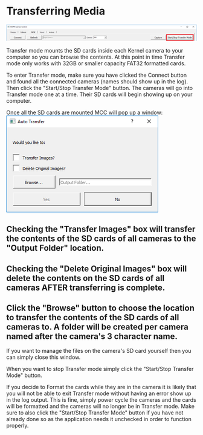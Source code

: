 # Transferring Media

![](../../../.gitbook/assets/transfer_mode.png)

Transfer mode mounts the SD cards inside each Kernel camera to your computer so you can browse the contents. At this point in time Transfer mode only works with 32GB or smaller capacity FAT32 formatted cards.

To enter Transfer mode, make sure you have clicked the Connect button and found all the connected cameras \(names should show up in the log\). Then click the "Start/Stop Transfer Mode" button. The cameras will go into Transfer mode one at a time. Their SD cards will begin showing up on your computer.

Once all the SD cards are mounted MCC will pop up a window: ![](../../../.gitbook/assets/trans_window.PNG)

## Checking the "Transfer Images" box will transfer the contents of the SD cards of all cameras to the "Output Folder" location.

## Checking the "Delete Original Images" box will delete the contents on the SD cards of all cameras AFTER transferring is complete.

## Click the "Browse" button to choose the location to transfer the contents of the SD cards of all cameras to. A folder will be created per camera named after the camera's 3 character name.

If you want to manage the files on the camera's SD card yourself then you can simply close this window.

When you want to stop Transfer mode simply click the "Start/Stop Transfer Mode" button.

If you decide to Format the cards while they are in the camera it is likely that you will not be able to exit Transfer mode without having an error show up in the log output. This is fine, simply power cycle the cameras and the cards will be formatted and the cameras will no longer be in Transfer mode. Make sure to also click the "Start/Stop Transfer Mode" button if you have not already done so as the application needs it unchecked in order to function properly.

